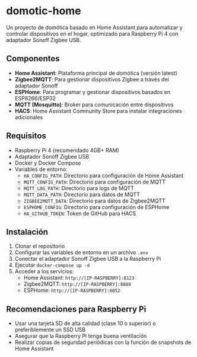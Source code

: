 # domotic-home

Un proyecto de domótica basado en Home Assistant para automatizar y controlar dispositivos en el hogar, optimizado para Raspberry Pi 4 con adaptador Sonoff Zigbee USB.

## Componentes

- **Home Assistant**: Plataforma principal de domótica (versión latest)
- **Zigbee2MQTT**: Para gestionar dispositivos Zigbee a través del adaptador Sonoff
- **ESPHome**: Para programar y gestionar dispositivos basados en ESP8266/ESP32
- **MQTT (Mosquitto)**: Broker para comunicación entre dispositivos
- **HACS**: Home Assistant Community Store para instalar integraciones adicionales

## Requisitos

- Raspberry Pi 4 (recomendado 4GB+ RAM)
- Adaptador Sonoff Zigbee USB
- Docker y Docker Compose
- Variables de entorno:
  - `HA_CONFIG_PATH`: Directorio para configuración de Home Assistant
  - `MQTT_CONFIG_PATH`: Directorio para configuración de MQTT
  - `MQTT_LOG_PATH`: Directorio para logs de MQTT
  - `MQTT_DATA_PATH`: Directorio para datos de MQTT
  - `ZIGBEE2MQTT_DATA`: Directorio para datos de Zigbee2MQTT
  - `ESPHOME_CONFIG`: Directorio para configuración de ESPHome
  - `HA_GITHUB_TOKEN`: Token de GitHub para HACS

## Instalación

1. Clonar el repositorio
2. Configurar las variables de entorno en un archivo `.env`
3. Conectar el adaptador Sonoff Zigbee USB a la Raspberry Pi
4. Ejecutar `docker-compose up -d`
5. Acceder a los servicios:
   - Home Assistant: `http://[IP-RASPBERRY]:8123`
   - Zigbee2MQTT: `http://[IP-RASPBERRY]:8080`
   - ESPHome: `http://[IP-RASPBERRY]:6052`

## Recomendaciones para Raspberry Pi

- Usar una tarjeta SD de alta calidad (clase 10 o superior) o preferiblemente un SSD USB
- Asegurar que la Raspberry Pi tenga buena ventilación
- Realizar copias de seguridad periódicas con la función de snapshots de Home Assistant